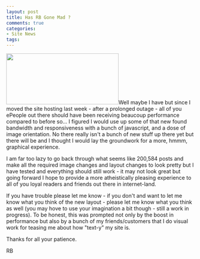 ```yaml
---
layout: post
title: Has RB Gone Mad ?
comments: true
categories:
- Site News
tags:
---
```

<a href="http://photo.rwboyer.com/wp-content/uploads/2010/08/GLMedia-189-Version-2.jpg"><img class="alignleft size-medium wp-image-2105" title="GLMedia 189 - Version 2" src="http://photo.rwboyer.com/wp-content/uploads/2010/08/GLMedia-189-Version-2-300x136.jpg" alt="" width="300" height="136" /></a>Well maybe I have but since I moved the site hosting last week - after a prolonged outage - all of you ePeople out there should have been receiving beaucoup performance compared to before so... I figured I would use up some of that new found bandwidth and responsiveness with a bunch of javascript, and a dose of image orientation. No there really isn't a bunch of new stuff up there yet but there will be and I thought I would lay the groundwork for a more, hmmm, graphical experience.

I am far too lazy to go back through what seems like 200,584 posts and make all the required image changes and layout changes to look pretty but I have tested and everything should still work - it may not look great but going forward I hope to provide a more atheistically pleasing experience to all of you loyal readers and friends out there in internet-land.

If you have trouble please let me know - if you don't and want to let me know what you think of the new layout - please let me know what you think as well (you may hove to use your imagination a bit though - still a work in progress). To be honest, this was prompted not only by the boost in performance but also by a bunch of my friends/customers that I do visual work for teasing me about how "text-y" my site is.

Thanks for all your patience.

RB